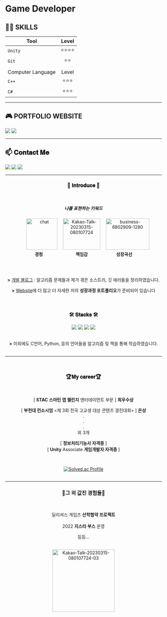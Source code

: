 # Game Developer

## 👩‍💻 SKILLS

| Tool | Level |
|---|:---:|
| `Unity` | ⭐⭐⭐⭐ |
| `Git` | ⭐⭐ |
|   |   |
| Computer Language | Level |
| `C++` | ⭐⭐⭐ |
| `C#` | ⭐⭐⭐ |
 
<!-- [![Solved.ac Profile](http://mazassumnida.wtf/api/v2/generate_badge?boj=nsj050320)](https://solved.ac/nsj050320/) -->
 
***

## 🎮 PORTFOLIO WEBSITE
<a href="https://www.notion.so/namsojeong/dccda0d2e5da44c08db478301365e3d6"><img src="https://img.shields.io/badge/PROJECT-000000?style=flat-square&logo=GitHub Sponsors&logoColor=white&link=[http://ggm.gondr.net/user/profile/44](https://www.notion.so/namsojeong/dccda0d2e5da44c08db478301365e3d6)"/></a>
  <a href="http://ggm.gondr.net/user/profile/44"><img src="https://img.shields.io/badge/PORTFOLIO-000000?style=flat-square&logo=GitHub Sponsors&logoColor=white&link=http://ggm.gondr.net/user/profile/44"/></a>
  
***

## 📫 𝐂𝐨𝐧𝐭𝐚𝐜𝐭 𝐌𝐞
<a href="https://www.youtube.com/channel/UC6gZYksUCK94g2Rd7tt2sAg"><img src="https://img.shields.io/badge/Youtube-FF0000?style=flat-square&logo=Youtube&logoColor=white&link=https://www.youtube.com/channel/UC6gZYksUCK94g2Rd7tt2sAg"/></a> 
<a href="mailto:nsj050320@gmail.com"><img src="https://img.shields.io/badge/Gmail-d14836?style=flat-square&logo=Gmail&logoColor=white&link=nsj050320@gmail.com"/></a>
<img src="https://img.shields.io/badge/소정4145-5865F2?style=flat-square&logo=Discord&logoColor=white">

<div align="center">

***

### 🤗 𝐈𝐧𝐭𝐫𝐨𝐝𝐮𝐜𝐞 🤗

<br>

##### **나를 표현하는 키워드** <br>
　　<img src="https://i.ibb.co/ZWTGtSp/chat.png" alt="chat" width="100" height="100">　
<img src="https://i.ibb.co/VWBxGH1/Kakao-Talk-20230315-080107724.jpg" alt="Kakao-Talk-20230315-080107724" width="120" height="100">　
<img src="https://i.ibb.co/t8JhHcL/business-6802909-1280.png" alt="business-6802909-1280" width="140" height="100"><br>
**경청** 　　　　　　　 **책임감** 　　　　　　 **성장곡선**<br>

<br>
<br>

**>** [개발 블로그](https://nsj050320.tistory.com) : 알고리즘 문제들과 제가 겪은 소스트리, 깃 에러들을 정리하였습니다.<br>

**>** [Website](https://namsojeong.notion.site/s-Portfolio-dccda0d2e5da44c08db478301365e3d6)에 더 많고 더 자세한 저의 **성장과정 포트폴리오**가 준비되어 있습니다<br>
<br>
<br>

### 🛠 𝐒𝐭𝐚𝐜𝐤𝐬 🛠

 <img src="https://img.shields.io/badge/Unity-%23000000?style=for-the-badge&logo=unity&logoColor=white">
<img src="https://img.shields.io/badge/Unreal-0E1128?style=for-the-badge&logo=Unreal Engine&logoColor=white">

 <img src="https://img.shields.io/badge/C++-%2300599C?style=for-the-badge&logo=c%2B%2B&logoColor=white">
 <img src="https://img.shields.io/badge/C%23-%23239120?style=for-the-badge&logo=c-sharp&logoColor=white">
<br><br>


**>** 이외에도 C언어, Python, 등의 언어들을 알고리즘 및 책을 통해 학습하였습니다.
<br><br>

- - -

<br>

### 🏆𝐌𝐲 𝐜𝐚𝐫𝐞𝐞𝐫🏆
 <br/>

[ **STAC 스마틴 앱 챌린지** 엔터테이먼트 부문 ]  **최우수상** <br/>

[ **부천대 컨소시엄** <제 3회 전국 고교생 대상 콘텐츠 경진대회> ] **은상** <br/>
.
<br>
.
<br>
.
<br>
외 3개
<br/>

[ **정보처리기능사 자격증** ] <br/>
[ **Unity** Associate **게임개발자 자격증** ]<br/>

<br/>

[![Solved.ac Profile](http://mazassumnida.wtf/api/v2/generate_badge?boj=nsj050320)](https://solved.ac/nsj050320/)
<br><br>

- - -

###  🤝**그 외 값진 경험들**🤝
<br>

딜리셔스 게임즈 **산학협약 프로젝트**
<br><br>
2022 **지스타 부스** 운영
<br>

등등...

<br>

<img src="https://i.ibb.co/fdM4Cdz/Kakao-Talk-20230315-080107724-03.jpg" alt="Kakao-Talk-20230315-080107724-03" width="200" height="200">

</div>
